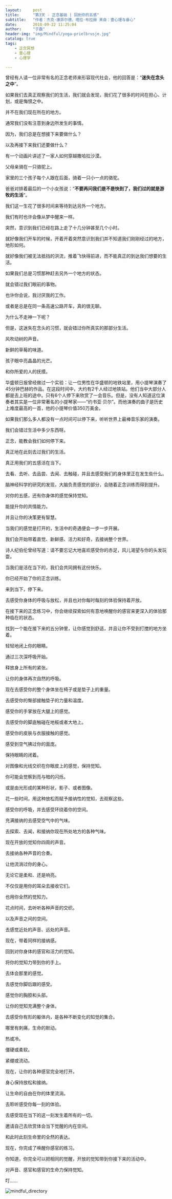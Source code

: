 ```yaml
---
layout:     post
title:      "第3天 - 正念基础 | 回到你的五感"
subtitle:   "作者：杰克·康菲尔德、塔拉·布拉赫 来自：壹心理与睿心"
date:       2018-09-22 11:25:04
author:     "于磊"
header-img: "img/Mindful/yoga-prielbrusje.jpg"
catalog: true
tags:
    - 正念冥想
    - 壹心理
    - 心理学

---
```




曾经有人请一位非常有名的正念老师来形容现代社会，他的回答是：“**迷失在念头之中**”。

如果我们去真正观察我们的生活，我们就会发现，我们花了很多的时间在担心、计划，或是悔恨之中。

并不在我们现在所在的地方。

通常我们没有注意到身边所发生的事情。

因为，我们总是在想接下来要做什么？

以及再接下来我们还要做什么？

有一个动画片讲述了一家人如何穿越撒哈拉沙漠。

父母亲骑在一只骆驼上。

家里的三个孩子每个人跟在后面，骑着一只小一点的骆驼。

爸爸对排着最后的一个小女孩说：“**不要再问我们是不是快到了，我们过的就是游牧的生活**”。

我们这一生花了很多时间来等待到达另外一个地方。

我们有时也许会像从梦中醒来一样。

突然，意识到我们已经在路上走了十几分钟甚至几个小时。

就好像我们开车的时候，开着开着突然意识到我们并不知道我们刚刚经过的地方，地形如何。

就好像我们被无法抵挡的洪流，推着飞快得前进，而不能真正的到达我们想要的生活。

如果我们总是习惯那种赶去另外一个地方的状态。

就会错过我们眼前的事物。

也许你会说，我讨厌我的工作。

或者是总是在同一条高速公路开车，真的很无聊。

为什么不走神一下呢？

但是，这迷失在念头的习惯，就会错过你所真实的那部分生活。

风吹动树的声音。

新鲜的草莓的味道。

孩子眼中亮晶晶的光芒。

和你所爱的人的抚摸。

华盛顿日报曾经做过一个实验：让一位男性在华盛顿的地铁站里，用小提琴演奏了45分钟巴赫的作品。在这段时间中，大约有2千人经过地铁站。他们当中大部分人都是去上班的途中。只有6个人停下来欣赏了一会音乐。但是，没有人知道这位演奏者其实是一位非常著名的小提琴家——“约书亚·贝尔”。而他演奏的曲子是历史上难度最高的一首，他的小提琴价值350万美金。

如果我们那么多人都没有一点时间可以停下来，听听世界上最棒音乐家的演奏。

我们会错过生活中多少东西呀。

正念，能教会我们如何停下来。

真正地在此刻去过我们的生活。

真正用我们的五感活在当下。

去看、去听、去品尝、去闻、去触碰，并且去感受我们的身体里正在发生些什么。

脑神经科学的研究的发现，大脑负责感觉的部分，会随着正念训练而得到提升。

对你的五感，还有你身体的感觉保持觉知。

能提升你的共情能力。

并且让你的决策更有智慧。

当我们的感觉是打开的，生活中的奇遇便会一步一步开展。

我们会开始带着直觉、新鲜感、活力和好奇，去接纳整个世界。

诗人纪伯伦曾经写道：请不要忘记大地喜欢感受你的赤足，风儿渴望与你的头发玩耍。

当我们是活在当下的，我们会共同拥有这份快乐。

你已经开始了你的正念训练。

来到当下，停下来。

去感受你身体的呼吸与放松，并且也对你每时每刻的体验保持着开放。

在接下来的正念练习中，你会继续探索如何有意地唤醒你的感官来更深入的体验那种临在的状态。

找到一个能在接下来的五分钟里，让你感觉到舒适，并且让你不受到打搅的地方坐着。

轻轻地闭上你的眼睛。

通过三次深呼吸开始。

释放身上所有的紧张。

让你的身体再次自然的呼吸。

现在去感受你的整个身体坐在椅子或是垫子上的重量。

去感受你的臀部接触垫子的力量和温度。

感受你的手掌放在大腿上的感觉。

去感受你的脚底触碰在地板或者大地上。

感受你的皮肤与衣服接触的感觉。

感受到空气拂过你的面庞。

保持眼睛的闭着。

对图像和光线交织在你眼皮上的感觉，保持觉知。

你可能会觉察到亮与暗的闪烁。

或是由光形成的某种形状，影子、或者图像。

花一些时间，用这种放松而赋予接纳性的觉知，去观察这些。

感受你的呼吸，并去感受环绕着你的空间。

充满接纳的去感受空气中的气味。

去探索、去闻，和接纳你现在所处地方的各种气味。

现在开放的觉知你四周的声音。

去接纳各种声音的合奏。

让他流淌过你的身心。

无论它是柔和、还是响亮。

不仅仅是用你的耳朵去接收它们。

也用你全然的觉知力。

花点时间，去听听各种声音的交织。

以及声音之间的空间。

去感觉近处的声音、远处的声音。

现在，带着同样的接纳感。

回到对你身体的感官和活力的觉知。

将你的觉知力带到你的手上。

去体会那里的感觉。

去感觉你脚后跟的感受。

感觉你的胸腔和头部。

让你的觉知充满整个身体。

去感受你有形的躯体内，是各种不断变化的知觉的集合。

哪里有刺痛，生命的默动。

热或冷。

僵硬或柔软。

紧绷或流动。

现在，让你的各种感官完全地打开。

身心保持放松和接纳。

让生命的自由在你的体里流淌。

去聆听感受你每一刻的体验。

去感受现在当下的这一刻发生着所有的一切。

邀请自己去欣赏体会当下觉醒的内在空间。

和此时此刻生命里的全然的表达。

现在，你完成了唤醒你感官的练习。

你知道，你完全可以把相同的觉醒，开放的觉知带到你接下来的活动中。

对声音、感官和感官的生命力保持觉知。

叮......

![mindful_directory](/img/mindful/share.jpeg)









































